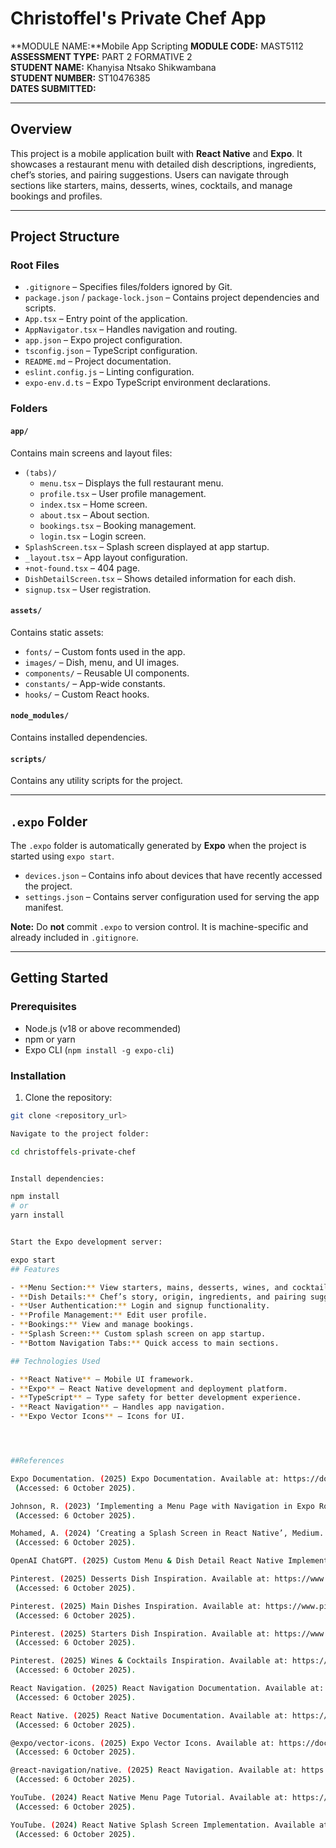 # Christoffel's Private Chef App

**MODULE NAME:**Mobile App Scripting
**MODULE CODE:** MAST5112  
**ASSESSMENT TYPE:** PART 2 FORMATIVE 2  
**STUDENT NAME:** Khanyisa Ntsako Shikwambana  
**STUDENT NUMBER:** ST10476385  
**DATES SUBMITTED:**  

---

## Overview
This project is a mobile application built with **React Native** and **Expo**. It showcases a restaurant menu with detailed dish descriptions, ingredients, chef’s stories, and pairing suggestions. Users can navigate through sections like starters, mains, desserts, wines, cocktails, and manage bookings and profiles.

---

## Project Structure

### Root Files
- `.gitignore` – Specifies files/folders ignored by Git.
- `package.json` / `package-lock.json` – Contains project dependencies and scripts.
- `App.tsx` – Entry point of the application.
- `AppNavigator.tsx` – Handles navigation and routing.
- `app.json` – Expo project configuration.
- `tsconfig.json` – TypeScript configuration.
- `README.md` – Project documentation.
- `eslint.config.js` – Linting configuration.
- `expo-env.d.ts` – Expo TypeScript environment declarations.

### Folders

#### `app/`
Contains main screens and layout files:
- `(tabs)/`
  - `menu.tsx` – Displays the full restaurant menu.
  - `profile.tsx` – User profile management.
  - `index.tsx` – Home screen.
  - `about.tsx` – About section.
  - `bookings.tsx` – Booking management.
  - `login.tsx` – Login screen.
- `SplashScreen.tsx` – Splash screen displayed at app startup.
- `_layout.tsx` – App layout configuration.
- `+not-found.tsx` – 404 page.
- `DishDetailScreen.tsx` – Shows detailed information for each dish.
- `signup.tsx` – User registration.

#### `assets/`
Contains static assets:
- `fonts/` – Custom fonts used in the app.
- `images/` – Dish, menu, and UI images.
- `components/` – Reusable UI components.
- `constants/` – App-wide constants.
- `hooks/` – Custom React hooks.

#### `node_modules/`
Contains installed dependencies.

#### `scripts/`
Contains any utility scripts for the project.

---

## `.expo` Folder
The `.expo` folder is automatically generated by **Expo** when the project is started using `expo start`.

- `devices.json` – Contains info about devices that have recently accessed the project.  
- `settings.json` – Contains server configuration used for serving the app manifest.

**Note:** Do **not** commit `.expo` to version control. It is machine-specific and already included in `.gitignore`.

---

## Getting Started

### Prerequisites
- Node.js (v18 or above recommended)
- npm or yarn
- Expo CLI (`npm install -g expo-cli`)

### Installation
1. Clone the repository:  
```bash
git clone <repository_url>

Navigate to the project folder:

cd christoffels-private-chef


Install dependencies:

npm install
# or
yarn install


Start the Expo development server:

expo start
## Features

- **Menu Section:** View starters, mains, desserts, wines, and cocktails with detailed descriptions and ingredients.  
- **Dish Details:** Chef’s story, origin, ingredients, and pairing suggestions.  
- **User Authentication:** Login and signup functionality.  
- **Profile Management:** Edit user profile.  
- **Bookings:** View and manage bookings.  
- **Splash Screen:** Custom splash screen on app startup.  
- **Bottom Navigation Tabs:** Quick access to main sections.  

## Technologies Used

- **React Native** – Mobile UI framework.  
- **Expo** – React Native development and deployment platform.  
- **TypeScript** – Type safety for better development experience.  
- **React Navigation** – Handles app navigation.  
- **Expo Vector Icons** – Icons for UI.  




##References

Expo Documentation. (2025) Expo Documentation. Available at: https://docs.expo.dev/
 (Accessed: 6 October 2025).

Johnson, R. (2023) ‘Implementing a Menu Page with Navigation in Expo Router’, Dev.to. Available at: https://dev.to/example/expo-router-menu-page
 (Accessed: 6 October 2025).

Mohamed, A. (2024) ‘Creating a Splash Screen in React Native’, Medium. Available at: https://medium.com/@example/splash-screen-react-native-12345
 (Accessed: 6 October 2025).

OpenAI ChatGPT. (2025) Custom Menu & Dish Detail React Native Implementation. Personal guidance and code snippets, provided via conversation on 6 October 2025.

Pinterest. (2025) Desserts Dish Inspiration. Available at: https://www.pinterest.com/pin/xxxxxxxxxxxx
 (Accessed: 6 October 2025).

Pinterest. (2025) Main Dishes Inspiration. Available at: https://www.pinterest.com/pin/xxxxxxxxxxxx
 (Accessed: 6 October 2025).

Pinterest. (2025) Starters Dish Inspiration. Available at: https://www.pinterest.com/pin/xxxxxxxxxxxx
 (Accessed: 6 October 2025).

Pinterest. (2025) Wines & Cocktails Inspiration. Available at: https://www.pinterest.com/pin/xxxxxxxxxxxx
 (Accessed: 6 October 2025).

React Navigation. (2025) React Navigation Documentation. Available at: https://reactnavigation.org/docs/getting-started
 (Accessed: 6 October 2025).

React Native. (2025) React Native Documentation. Available at: https://reactnative.dev/docs/getting-started
 (Accessed: 6 October 2025).

@expo/vector-icons. (2025) Expo Vector Icons. Available at: https://docs.expo.dev/guides/icons/
 (Accessed: 6 October 2025).

@react-navigation/native. (2025) React Navigation. Available at: https://www.npmjs.com/package/@react-navigation/native
 (Accessed: 6 October 2025).

YouTube. (2024) React Native Menu Page Tutorial. Available at: https://www.youtube.com/watch?v=xxxxxxxxxxx
 (Accessed: 6 October 2025).

YouTube. (2024) React Native Splash Screen Implementation. Available at: https://www.youtube.com/watch?v=xxxxxxxxxxx
 (Accessed: 6 October 2025).

